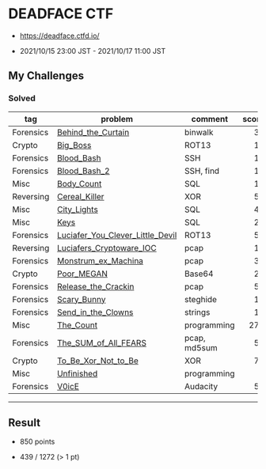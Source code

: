 # DEADFACE CTF

* https://deadface.ctfd.io/

* 2021/10/15 23:00 JST - 2021/10/17 11:00 JST

## My Challenges

### Solved

| tag       | problem                                                              | comment      | score | solved |
| --------- | -------------------------------------------------------------------- | ------------ | ----: | -----: |
| Forensics | [Behind_the_Curtain](Behind_the_Curtain)                             | binwalk      | 30    | 419    |
| Crypto    | [Big_Boss](Big_Boss)                                                 | ROT13        | 10    | 540    |
| Forensics | [Blood_Bash](Blood_Bash)                                             | SSH          | 10    | 714    |
| Forensics | [Blood_Bash_2](Blood_Bash_2)                                         | SSH, find    | 15    | 540    |
| Misc      | [Body_Count](Body_Count)                                             | SQL          | 10    | 646    |
| Reversing | [Cereal_Killer](Cereal_Killer)                                       | XOR          | 50    | 483    |
| Misc      | [City_Lights](City_Lights)                                           | SQL          | 40    | 339    |
| Misc      | [Keys](Keys)                                                         | SQL          | 20    | 437    |
| Forensics | [Luciafer_You_Clever_Little_Devil](Luciafer_You_Clever_Little_Devil) | ROT13        | 50    | 349    |
| Reversing | [Luciafers_Cryptoware_IOC](Luciafers_Cryptoware_IOC)                 | pcap         | 10    | 384    |
| Forensics | [Monstrum_ex_Machina](Monstrum_ex_Machina)                           | pcap         | 30    | 538    |
| Crypto    | [Poor_MEGAN](Poor_MEGAN)                                             | Base64       | 20    | 509    |
| Forensics | [Release_the_Crackin](Release_the_Crackin)                           | pcap         | 50    | 361    |
| Forensics | [Scary_Bunny](Scary_Bunny)                                           | steghide     | 10    | 418    |
| Forensics | [Send_in_the_Clowns](Send_in_the_Clowns)                             | strings      | 10    | 656    |
| Misc      | [The_Count](The_Count)                                               | programming  | 275   | 374    |
| Forensics | [The_SUM_of_All_FEARS](The_SUM_of_All_FEARS)                         | pcap, md5sum | 50    | 324    |
| Crypto    | [To_Be_Xor_Not_to_Be](To_Be_Xor_Not_to_Be)                           | XOR          | 75    | 537    |
| Misc      | [Unfinished](Unfinished)                                             | programming  | 5     | 868    |
| Forensics | [V0icE](V0icE)                                                       | Audacity     | 50    | 499    |

---

## Result

* 850 points

* 439 / 1272 (> 1 pt)
